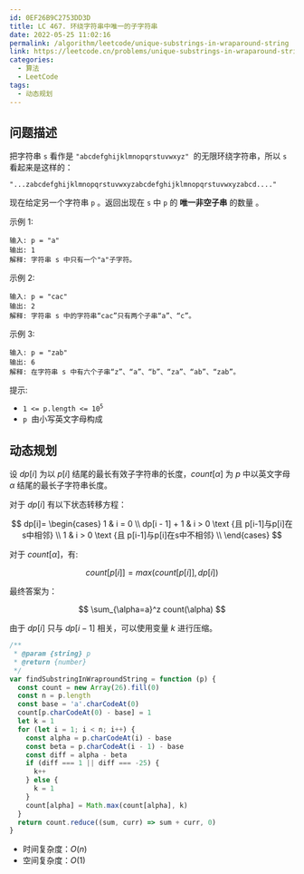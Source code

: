 ```yaml
---
id: 0EF26B9C2753DD3D
title: LC 467. 环绕字符串中唯一的子字符串
date: 2022-05-25 11:02:16
permalink: /algorithm/leetcode/unique-substrings-in-wraparound-string
link: https://leetcode.cn/problems/unique-substrings-in-wraparound-string
categories:
  - 算法
  - LeetCode
tags:
  - 动态规划
---
```


<Level :type='2'/>

## 问题描述

把字符串 `s` 看作是 `"abcdefghijklmnopqrstuvwxyz"`  的无限环绕字符串，所以 `s` 看起来是这样的：

`"...zabcdefghijklmnopqrstuvwxyzabcdefghijklmnopqrstuvwxyzabcd...."`

现在给定另一个字符串 `p` 。返回出现在 `s` 中 `p` 的 **唯一非空子串** 的数量 。

示例 1:

```text
输入: p = "a"
输出: 1
解释: 字符串 s 中只有一个"a"子字符。
```

示例 2:

```text
输入: p = "cac"
输出: 2
解释: 字符串 s 中的字符串“cac”只有两个子串“a”、“c”。
```

示例 3:

```text
输入: p = "zab"
输出: 6
解释: 在字符串 s 中有六个子串“z”、“a”、“b”、“za”、“ab”、“zab”。
```

提示:

- <code>1 <= p.length <= 10<sup>5</sup></code>
- `p`  由小写英文字母构成

## 动态规划

设 $dp[i]$ 为以 $p[i]$ 结尾的最长有效子字符串的长度，$count[\alpha]$ 为 $p$ 中以英文字母 $\alpha$ 结尾的最长子字符串长度。

对于 $dp[i]$ 有以下状态转移方程：

$$
dp[i]=
\begin{cases}
1 & i = 0 \\
dp[i - 1] + 1 & i > 0 \text {且 p[i-1]与p[i]在s中相邻} \\
1 & i > 0 \text {且 p[i-1]与p[i]在s中不相邻} \\
\end{cases}
$$

对于 $count[\alpha]$，有:

$$
count[p[i]] = max(count[p[i]], dp[i])
$$

最终答案为：

$$
\sum_{\alpha=a}^z count(\alpha)
$$

由于 $dp[i]$ 只与 $dp[i-1]$ 相关，可以使用变量 $k$ 进行压缩。

```javascript
/**
 * @param {string} p
 * @return {number}
 */
var findSubstringInWraproundString = function (p) {
  const count = new Array(26).fill(0)
  const n = p.length
  const base = 'a'.charCodeAt(0)
  count[p.charCodeAt(0) - base] = 1
  let k = 1
  for (let i = 1; i < n; i++) {
    const alpha = p.charCodeAt(i) - base
    const beta = p.charCodeAt(i - 1) - base
    const diff = alpha - beta
    if (diff === 1 || diff === -25) {
      k++
    } else {
      k = 1
    }
    count[alpha] = Math.max(count[alpha], k)
  }
  return count.reduce((sum, curr) => sum + curr, 0)
}
```

- 时间复杂度：$O(n)$
- 空间复杂度：$O(1)$

